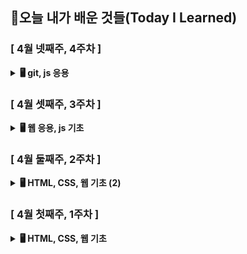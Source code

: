 ## 🚀오늘 내가 배운 것들(Today I Learned)

### [ 4월 넷째주, 4주차 ] 

<details>
  <summary><b>🖥️ git, js 응용</b></summary>
  <div markdown="1">
    <ul>
      <li>24.04.23 - <a href="https://github.com/100-hours-a-week/erica-til/blob/main/April/2024-04-23.md">[ TIL 주제 ]</a></li>
      <li>24.04.22 - <a href="https://github.com/100-hours-a-week/erica-til/blob/main/April/2024-04-22.md">[ TIL 주제 ]</a></li>
    </ul>
</details>


### [ 4월 셋째주, 3주차 ]

<details>
  <summary><b>🖥️ 웹 응용, js 기초</b></summary>
  <div markdown="1">
    <ul>
      <li>24.04.19 - <a href="https://github.com/100-hours-a-week/erica-til/blob/main/April/2024-04-19.md">[ TIL 주제 ]</a></li>
      <li>24.04.18 - <a href="https://github.com/100-hours-a-week/erica-til/blob/main/April/2024-04-18.md">[ TIL 주제 ]</a></li>
      <li>24.04.17 - <a href="https://github.com/100-hours-a-week/erica-til/blob/main/April/2024-04-17.md">[ TIL 주제 ]</a></li>
      <li>24.04.16 - <a href="https://github.com/100-hours-a-week/erica-til/blob/main/April/2024-04-16.md">[ TIL 주제 ]</a></li>
      <li>24.04.15 - <a href="https://github.com/100-hours-a-week/erica-til/blob/main/April/2024-04-15.md">[ TIL 주제 ]</a></li>
    </ul>
</details>


### [ 4월 둘째주, 2주차 ]

<details>
  <summary><b>🖥️ HTML, CSS, 웹 기초 (2)</b></summary>
  <div markdown="1">
    <ul>
      <li>24.04.12 - <a href="https://github.com/100-hours-a-week/erica-til/blob/main/April/2024-04-12.md">[ TIL 주제 ]</a></li>
      <li>24.04.11 - <a href="https://github.com/100-hours-a-week/erica-til/blob/main/April/2024-04-11.md">[ TIL 주제 ]</a></li>
      <li>24.04.10 - <a href="https://github.com/100-hours-a-week/erica-til/blob/main/April/2024-04-10.md">[ TIL 주제 ]</a></li>
      <li>24.04.09 - <a href="https://github.com/100-hours-a-week/erica-til/blob/main/April/2024-04-09.md">[ TIL 주제 ]</a></li>
      <li>24.04.08 - <a href="https://github.com/100-hours-a-week/erica-til/blob/main/April/2024-04-08.md">[ TIL 주제 ]</a></li>
    </ul>
</details>


### [ 4월 첫째주, 1주차 ]

<details>
  <summary><b>🖥️ HTML, CSS, 웹 기초</b></summary>
  <div markdown="1">
    <ul>
      <li>24.04.05 - <a href="https://github.com/100-hours-a-week/erica-til/blob/main/April/2024-04-05.md">[ TIL 주제 ]</a></li>
      <li>24.04.04 - <a href="https://github.com/100-hours-a-week/erica-til/blob/main/April/2024-04-04.md">[ TIL 주제 ]</a></li>
      <li>24.04.03 - <a href="https://github.com/100-hours-a-week/erica-til/blob/main/April/2024-04-03.md">[ TIL 주제 ]</a></li>
    </ul>
</details>
